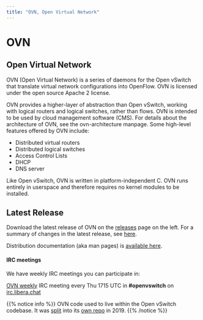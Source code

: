 ```yaml
---
title: "OVN, Open Virtual Network"
---
```


# OVN 
## Open Virtual Network 

OVN (Open Virtual Network) is a series of daemons for the Open vSwitch that
translate virtual network configurations into OpenFlow. OVN is licensed under
the open source Apache 2 license.

OVN provides a higher-layer of abstraction than Open vSwitch, working with
logical routers and logical switches, rather than flows. OVN is intended to be
used by cloud management software (CMS). For details about the architecture of
OVN, see the ovn-architecture manpage. Some high-level features offered by OVN
include:

* Distributed virtual routers
* Distributed logical switches
* Access Control Lists
* DHCP
* DNS server 

Like Open vSwitch, OVN is written in platform-independent C. OVN runs entirely
in userspace and therefore requires no kernel modules to be installed.

## Latest Release

Download the latest release of OVN on the [releases](releases) page on the left.
For a summary of changes in the latest release, see [here](releases/release_23.03.0).

Distribution documentation (aka man pages) is [available here](https://www.ovn.org/support/dist-docs/).

#### IRC meetings

We have weekly IRC meetings you can participate in:

[OVN weekly](http://eavesdrop.openstack.org/meetings/ovn_community_development_discussion/2021/)
IRC meeting every Thu 1715 UTC in **#openvswitch** on [irc.libera.chat](https://libera.chat) 

{{% notice info %}}
OVN code used to live within the Open vSwitch codebase. It was
[split](https://github.com/openvswitch/ovs/commit/f3e24610ea18eb873dc860f1710432e9aacd27fd)
into its [own repo](https://github.com/ovn-org/ovn) in 2019.
{{% /notice %}}
